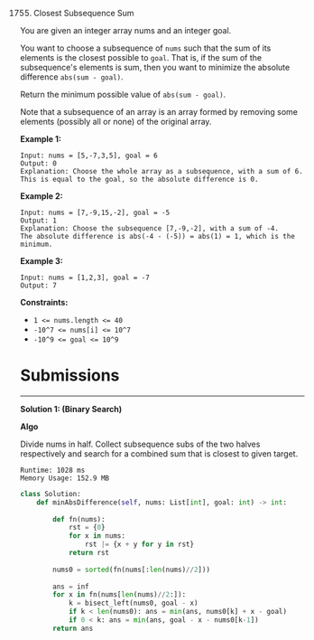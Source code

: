 1755. Closest Subsequence Sum

You are given an integer array nums and an integer goal.

You want to choose a subsequence of `nums` such that the sum of its elements is the closest possible to `goal`. That is, if the sum of the subsequence's elements is sum, then you want to minimize the absolute difference `abs(sum - goal)`.

Return the minimum possible value of `abs(sum - goal)`.

Note that a subsequence of an array is an array formed by removing some elements (possibly all or none) of the original array.

 

**Example 1:**
```
Input: nums = [5,-7,3,5], goal = 6
Output: 0
Explanation: Choose the whole array as a subsequence, with a sum of 6.
This is equal to the goal, so the absolute difference is 0.
```

**Example 2:**
```
Input: nums = [7,-9,15,-2], goal = -5
Output: 1
Explanation: Choose the subsequence [7,-9,-2], with a sum of -4.
The absolute difference is abs(-4 - (-5)) = abs(1) = 1, which is the minimum.
```

**Example 3:**
```
Input: nums = [1,2,3], goal = -7
Output: 7
```

**Constraints:**

* `1 <= nums.length <= 40`
* `-10^7 <= nums[i] <= 10^7`
* `-10^9 <= goal <= 10^9`

# Submissions
---
**Solution 1: (Binary Search)**

**Algo**

Divide nums in half. Collect subsequence subs of the two halves respectively and search for a combined sum that is closest to given target.

```
Runtime: 1028 ms
Memory Usage: 152.9 MB
```
```python
class Solution:
    def minAbsDifference(self, nums: List[int], goal: int) -> int:
        
        def fn(nums):
            rst = {0}
            for x in nums: 
                rst |= {x + y for y in rst}
            return rst 
        
        nums0 = sorted(fn(nums[:len(nums)//2]))
        
        ans = inf
        for x in fn(nums[len(nums)//2:]): 
            k = bisect_left(nums0, goal - x)
            if k < len(nums0): ans = min(ans, nums0[k] + x - goal)
            if 0 < k: ans = min(ans, goal - x - nums0[k-1])
        return ans
```